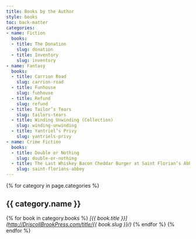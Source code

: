 ```yaml
---
title: Books by the Author
style: books
toc: back-matter
categories:
- name: Fiction
  books:
  - title: The Donation
    slug: donation
  - title: Inventory
    slug: inventory
- name: Fantasy
  books:
  - title: Carrion Road
    slug: carrion-road
  - title: Funhouse
    slug: funhouse
  - title: Refund
    slug: refund
  - title: Tailor’s Tears
    slug: tailors-tears
  - title: Winding Unwinding (Collection)
    slug: winding-unwinding
  - title: Yantriel’s Privy
    slug: yantriels-privy
- name: Crime Fiction
  books:
  - title: Double or Nothing
    slug: double-or-nothing
  - title: The Last Whiskey Bacon Cheddar Burger at Saint Florian’s Abbey
    slug: saint-florians-abbey
---
```


{% for category in page.categories %}
## {{ category.name }}
{% for book in category.books %}
*[{{ book.title }}](http://DriscollBrookPress.com/title/{{ book.slug }}/)*
{% endfor %}
{% endfor %}
